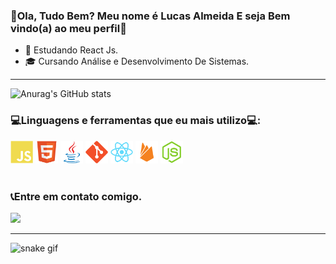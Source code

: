 ### 👋Ola, Tudo Bem? Meu nome é Lucas Almeida E seja Bem vindo(a) ao meu perfil👋


- 🌱 Estudando React Js.
- 🎓 Cursando Análise e Desenvolvimento De Sistemas.

<hr/>


![Anurag's GitHub stats](https://github-readme-stats.vercel.app/api?username=LucaAlmeidaDev&showicons=True&theme=dracula&rank_icon=github)

### 💻Linguagens e ferramentas que eu mais utilizo💻:

<div> 
  <img width="36px" height="36px" src="https://raw.githubusercontent.com/devicons/devicon/master/icons/javascript/javascript-plain.svg"/>
  <img width="36px" height="36px" src="https://raw.githubusercontent.com/devicons/devicon/master/icons/html5/html5-original.svg"/>
  <img width="36px" height="36px" src="https://github.com/devicons/devicon/blob/master/icons/java/java-original.svg"/>
  <img width="36px" height="36px" src="https://github.com/devicons/devicon/blob/master/icons/git/git-original.svg"/>
  <img width="36px" height="36px" src="https://github.com/devicons/devicon/blob/master/icons/react/react-original.svg"/>
  <img width="36px" height="36px" src="https://github.com/devicons/devicon/blob/master/icons/firebase/firebase-plain.svg"/>
  <img width="36px" height="36px" src="https://github.com/devicons/devicon/blob/master/icons/nodejs/nodejs-plain.svg"/>

</div>

<br/>

### 📞Entre em contato comigo.

<div>
  <a href="https://www.linkedin.com/in/lucas-almeida-52b64522b" target="_blank"><img src="https://img.shields.io/badge/LinkedIn-0077B5?style=for-the-badge&logo=linkedin&logoColor=white" target="_blank"></a>
</div>

  <hr/>
  
  ![snake gif](https://github.com/SEU_USUARIO/SEU_REPOSITORIO/blob/output/github-contribution-grid-snake.svg)

